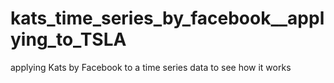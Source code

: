 # kats_time_series_by_facebook__applying_to_TSLA
applying Kats by Facebook to a time series data to see how it works
